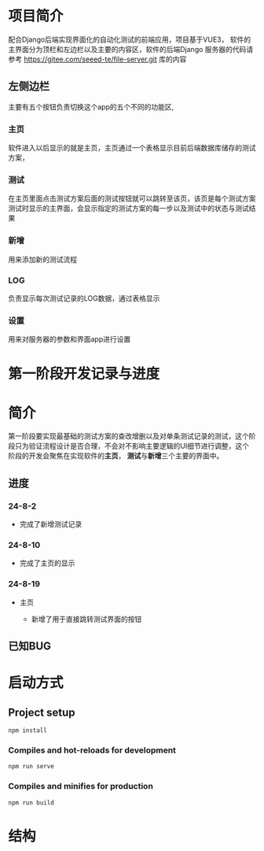 # 项目简介

配合Django后端实现界面化的自动化测试的前端应用，项目基于VUE3， 软件的主界面分为顶栏和左边栏以及主要的内容区，软件的后端Django 服务器的代码请参考 https://gitee.com/seeed-te/file-server.git 库的内容

## 左侧边栏

主要有五个按钮负责切换这个app的五个不同的功能区,

### 主页

软件进入以后显示的就是主页，主页通过一个表格显示目前后端数据库储存的测试方案，

### 测试

在主页里面点击测试方案后面的测试按钮就可以跳转至该页，该页是每个测试方案测试时显示的主界面，会显示指定的测试方案的每一步以及测试中的状态与测试结果

### 新增

用来添加新的测试流程

### LOG

负责显示每次测试记录的LOG数据，通过表格显示

### 设置

用来对服务器的参数和界面app进行设置



# 第一阶段开发记录与进度

# 简介

第一阶段要实现最基础的测试方案的查改增删以及对单条测试记录的测试，这个阶段只为验证流程设计是否合理，不会对不影响主要逻辑的UI细节进行调整，这个阶段的开发会聚焦在实现软件的**主页**， **测试**与**新增**三个主要的界面中。

## 进度



### 24-8-2

- 完成了新增测试记录

### 24-8-10

- 完成了主页的显示

### 24-8-19

- 主页

  - 新增了用于直接跳转测试界面的按钮

  







## 已知BUG











# 启动方式

## Project setup

```
npm install
```

### Compiles and hot-reloads for development

```
npm run serve
```

### Compiles and minifies for production

```
npm run build
```

### 

# 结构
